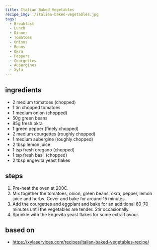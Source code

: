 ```yaml
---
title: Italian Baked Vegetables
recipe_img: ./italian-baked-vegetables.jpg
tags:
  - Breakfast
  - Lunch
  - Dinner
  - Tomatoes
  - Onions
  - Beans
  - Okra
  - Peppers
  - Courgettes
  - Aubergines
  - Xyla
---
```


<!-- markdownlint-disable MD024 -->

## ingredients

- 2 medium tomatoes (chopped)
- 1 tin chopped tomatoes
- 1 medium onion (chopped)
- 50g green beans
- 85g fresh okra
- 1 green pepper (finely chopped)
- 2 medium courgettes (roughly chopped)
- 1 medium aubergine (roughly chopped)
- 2 tbsp lemon juice
- 1 tsp fresh oregano (chopped)
- 1 tsp fresh basil (chopped)
- 2 tbsp engevita yeast flakes

## steps

1. Pre-heat the oven at 200C.
2. Mix together the tomatoes, onion, green beans, okra, pepper, lemon juice and herbs. Cover and bake for around 15 minutes.
3. Add the courgettes and eggplant and bake for an additional 60-70 minutes until the vegetables are tender. Stir occasionally.
4. Sprinkle with the Engevita yeast flakes for some extra flavour.

## based on

- https://xylaservices.com/recipes/italian-baked-vegetables-recipe/
<!-- markdownlint-enable MD024 -->
